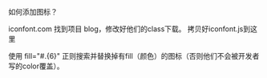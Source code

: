 如何添加图标？

iconfont.com 找到项目 blog，修改好他们的class下载。
拷贝好iconfont.js到这里

使用 fill="#.{6}" 正则搜索并替换掉有fill（颜色）的图标（否则他们不会被开发者写的color覆盖）。
